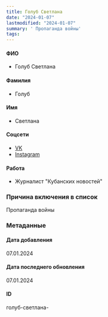 ```yaml
---
title: Голуб Светлана
date: "2024-01-07"
lastmodified: "2024-01-07"
summary: ' Пропаганда войны'
tags: 
---
```

<!--# pp2-->
<!--## Фигурант-->
<!--### Личные данные-->
#### ФИО
- Голуб Светлана
#### Фамилия
- Голуб
#### Имя
- Светлана
#### Соцсети
- [VK](https://vk.com/svetgol)
- [Instagram](https://www.instagram.com/svetgoool/)
#### Работа
- Журналист "Кубанских новостей"
### Причина включения в список
Пропаганда войны
### Метаданные
#### Дата добавления
07.01.2024
#### Дата последнего обновления
07.01.2024
#### ID
голуб-светлана-
<!--## END;-->
